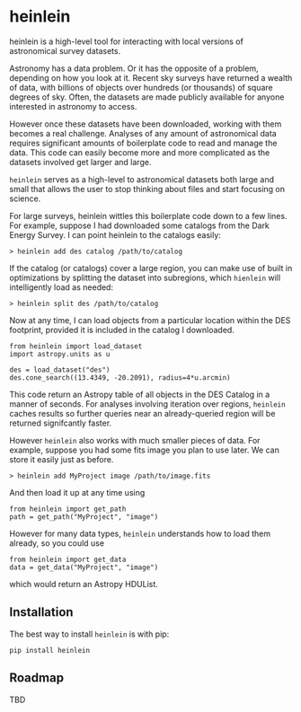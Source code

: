 # heinlein

heinlein is a high-level tool for interacting with local versions of astronomical survey datasets.

Astronomy has a data problem. Or it has the opposite of a problem, depending on how you look at it. Recent sky surveys have returned a wealth of data, with billions of objects over hundreds (or thousands) of square degrees of sky. Often, the datasets are made publicly available for anyone interested in astronomy to access.

However once these datasets have been downloaded, working with them becomes a real challenge. Analyses of any amount of astronomical data requires significant amounts of boilerplate code to read and manage the data. This code can easily become more and more complicated as the datasets involved get larger and large.

`heinlein` serves as a high-level to astronomical datasets both large and small that allows the user to stop thinking about files and start focusing on science. 

For large surveys, heinlein wittles this boilerplate code down to a few lines. For example, suppose I had downloaded some catalogs from the Dark Energy Survey. I can point heinlein to the catalogs easily:

```
> heinlein add des catalog /path/to/catalog
```

If the catalog (or catalogs) cover a large region, you can make use of built in optimizations by splitting the dataset into subregions, which `hienlein` will intelligently load as needed:

```
> heinlein split des /path/to/catalog
```

Now at any time, I can load objects from a particular location within the DES footprint, provided it is included in the catalog I downloaded.

```
from heinlein import load_dataset
import astropy.units as u

des = load_dataset("des")
des.cone_search((13.4349, -20.2091), radius=4*u.arcmin)
```

This code return an Astropy table of all objects in the DES Catalog in a manner of seconds. For analyses involving iteration over regions, `heinlein` caches results so further queries near an already-queried region will be returned signifcantly faster.

However `heinlein` also works with much smaller pieces of data. For example, suppose you had some fits image you plan to use later. We can store it easily just as before.

```
> heinlein add MyProject image /path/to/image.fits
```

And then load it up at any time using

```
from heinlein import get_path
path = get_path("MyProject", "image")
```

However for many data types, `heinlein` understands how to load them already, so you could use

```
from heinlein import get_data
data = get_data("MyProject", "image")
```

which would return an Astropy HDUList.

## Installation

The best way to install `heinlein` is with pip:

```
pip install heinlein
```

## Roadmap

TBD
